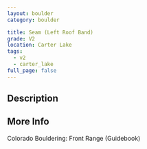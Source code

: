 ```yaml
---
layout: boulder
category: boulder

title: Seam (Left Roof Band)
grade: V2
location: Carter Lake
tags:
  - v2
  - carter_lake
full_page: false
---
```


## Description


## More Info
Colorado Bouldering: Front Range (Guidebook)
